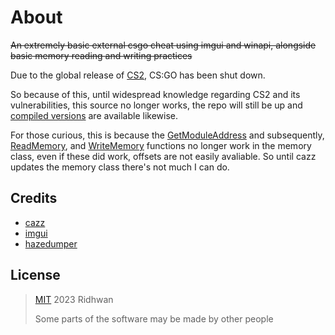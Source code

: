 # About

~~An extremely basic external csgo cheat using imgui and winapi, alongside basic memory reading and writing practices~~

Due to the global release of  [CS2](https://www.counter-strike.net/cs2), CS:GO has been shut down.

So because of this, until widespread knowledge regarding CS2 and its vulnerabilities, this source no longer works, the repo will still be up and [compiled versions](https://github.com/ridhwan2/imgui-external-csgo/releases) are available likewise.

For those curious, this is because the [GetModuleAddress](https://github.com/ridhwan2/imgui-external-csgo/blob/main/cheat/memory.h#L48) and subsequently, [ReadMemory](https://github.com/ridhwan2/imgui-external-csgo/blob/main/cheat/memory.h#L74), and [WriteMemory](https://github.com/ridhwan2/imgui-external-csgo/blob/main/cheat/memory.h#L83) functions no longer work in the memory class, even if these did work, offsets are not easily avaliable. So until cazz updates the memory class there's not much I can do.

## Credits
- [cazz](https://www.youtube.com/@cazz)
- [imgui](https://github.com/ocornut/imgui)
- [hazedumper](https://github.com/frk1/hazedumper)

## License

> [MIT](https://opensource.org/license/mit/) 2023 Ridhwan
> 
> Some parts of the software may be made by other people

